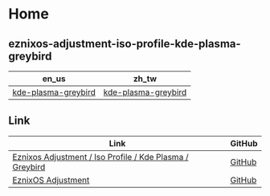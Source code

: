 

# Home


## eznixos-adjustment-iso-profile-kde-plasma-greybird

| en_us | zh_tw |
| --- | --- |
| [kde-plasma-greybird](https://github.com/samwhelp/eznixos-adjustment-iso-profile-kde-plasma-greybird/tree/main/debian-12/locale/en_us/eznixos-adjustment-kde-plasma) | [kde-plasma-greybird](https://github.com/samwhelp/eznixos-adjustment-iso-profile-kde-plasma-greybird/tree/main/debian-12/locale/zh_tw/eznixos-adjustment-kde-plasma) |


## Link

| Link | GitHub |
| ---- | ------ |
| [Eznixos Adjustment / Iso Profile / Kde Plasma / Greybird](https://samwhelp.github.io/eznixos-adjustment-iso-profile-kde-plasma-greybird/) | [GitHub](https://github.com/samwhelp/eznixos-adjustment-iso-profile-kde-plasma-greybird) |
| [EznixOS Adjustment](https://samwhelp.github.io/eznixos-adjustment/) | [GitHub](https://github.com/samwhelp/eznixos-adjustment) |
